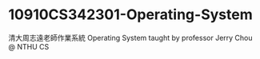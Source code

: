 # 10910CS342301-Operating-System
清大周志遠老師作業系統
Operating System taught by professor Jerry Chou @ NTHU CS

